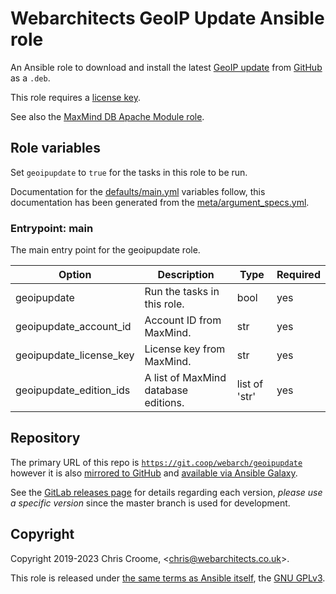 # Webarchitects GeoIP Update Ansible role

An Ansible role to download and install the latest [GeoIP
update](https://github.com/maxmind/geoipupdate) from
[GitHub](https://github.com/maxmind/geoipupdate/releases/latest) as a `.deb`.

This role requires a [license key](https://www.maxmind.com/en/my_license_key).

See also the [MaxMind DB Apache Module
role](https://git.coop/webarch/modmaxminddb).

## Role variables

Set `geoipupdate` to `true` for the tasks in this role to be run.

Documentation for the [defaults/main.yml](defaults/main.yml) variables follow,
this documentation has been generated from the
[meta/argument_specs.yml](meta/argument_specs.yml).

### Entrypoint: main

The main entry point for the geoipupdate role.

|Option|Description|Type|Required|
|---|---|---|---|
| geoipupdate | Run the tasks in this role. | bool | yes |
| geoipupdate_account_id | Account ID from MaxMind. | str | yes |
| geoipupdate_license_key | License key from MaxMind. | str | yes |
| geoipupdate_edition_ids | A list of MaxMind database editions. | list of 'str' | yes |

## Repository

The primary URL of this repo is
[`https://git.coop/webarch/geoipupdate`](https://git.coop/webarch/geoipupdate)
however it is also [mirrored to
GitHub](https://github.com/webarch-coop/ansible-role-geoipupdate) and
[available via Ansible
Galaxy](https://galaxy.ansible.com/chriscroome/geoipupdate).

See the [GitLab releases page](https://git.coop/webarch/geoipupdate/-/releases)
for details regarding each version, *please use a specific version* since the
master branch is used for development.

## Copyright

Copyright 2019-2023 Chris Croome,
&lt;[chris@webarchitects.co.uk](mailto:chris@webarchitects.co.uk)&gt;.

This role is released under [the same terms as Ansible
itself](https://github.com/ansible/ansible/blob/devel/COPYING), the [GNU
GPLv3](LICENSE).
